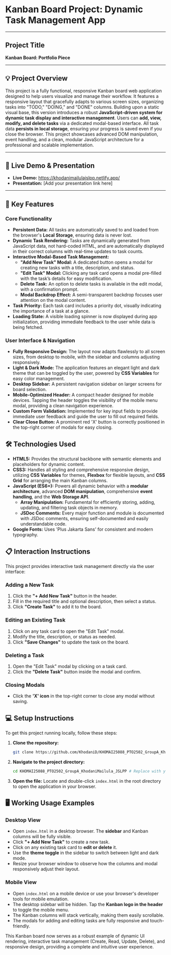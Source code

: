 # Kanban Board Project: Dynamic Task Management App

---

## Project Title

**Kanban Board: Portfolio Piece**

---

## 💡 Project Overview

This project is a fully functional, responsive Kanban board web application designed to help users visualize and manage their workflow. It features a responsive layout that gracefully adapts to various screen sizes, organizing tasks into "TODO," "DOING," and "DONE" columns. Building upon a static visual base, this version introduces a robust **JavaScript-driven system for dynamic task display and interactive management**. Users can **add, view, modify, and delete tasks** via a dedicated modal-based interface. All task data **persists in local storage**, ensuring your progress is saved even if you close the browser. This project showcases advanced DOM manipulation, event handling, and a clean, modular JavaScript architecture for a professional and scalable implementation.

---

## 🚀 Live Demo & Presentation

* **Live Demo:** https://khodanimailulajslpp.netlify.app/
* **Presentation:** [Add your presentation link here]

---

## 🌟 Key Features
### Core Functionality

* **Persistent Data:** All tasks are automatically saved to and loaded from the browser's **Local Storage**, ensuring data is never lost.
* **Dynamic Task Rendering:** Tasks are dynamically generated from JavaScript data, not hard-coded HTML, and are automatically displayed in their correct columns with real-time updates to task counts.
* **Interactive Modal-Based Task Management:**
  * **"Add New Task" Modal:** A dedicated button opens a modal for creating new tasks with a title, description, and status.
  * **"Edit Task" Modal:** Clicking any task card opens a modal pre-filled with the task’s details for easy modification.
  * **Delete Task:** An option to delete tasks is available in the edit modal, with a confirmation prompt.
  * **Modal Backdrop Effect:** A semi-transparent backdrop focuses user attention on the modal content.
* **Task Priority:** Each task card includes a priority dot, visually indicating the importance of a task at a glance.
* **Loading State:** A visible loading spinner is now displayed during app initialization, providing immediate feedback to the user while data is being fetched.

### User Interface & Navigation

* **Fully Responsive Design:** The layout now adapts flawlessly to all screen sizes, from desktop to mobile, with the sidebar and columns adjusting responsively.
* **Light & Dark Mode:** The application features an elegant light and dark theme that can be toggled by the user, powered by **CSS Variables** for easy color management.
* **Desktop Sidebar:** A persistent navigation sidebar on larger screens for board selection.
* **Mobile-Optimized Header:** A compact header designed for mobile devices. Tapping the header toggles the visibility of the mobile menu modal, providing a clean navigation experience.
* **Custom Form Validation:** Implemented for key input fields to provide immediate user feedback and guide the user to fill out required fields.
* **Clear Close Button:** A prominent red 'X' button is correctly positioned in the top-right corner of modals for easy closing.

## 🛠️ Technologies Used

* **HTML5:** Provides the structural backbone with semantic elements and placeholders for dynamic content.
* **CSS3:** Handles all styling and comprehensive responsive design, utilizing **CSS Variables** for themes, **Flexbox** for flexible layouts, and **CSS Grid** for arranging the main Kanban columns.
* **JavaScript (ES6+):** Powers all dynamic behavior with a **modular architecture**, advanced **DOM manipulation**, comprehensive **event handling**, and the **Web Storage API**.
  * **Array Manipulation:** Fundamental for efficiently storing, adding, updating, and filtering task objects in memory.
  * **JSDoc Comments:** Every major function and module is documented with JSDoc comments, ensuring self-documented and easily understandable code.
* **Google Fonts:** Uses 'Plus Jakarta Sans' for consistent and modern typography.

## 📋 Interaction Instructions

This project provides interactive task management directly via the user interface:

### Adding a New Task
1. Click the **"+ Add New Task"** button in the header.
2. Fill in the required title and optional description, then select a status.
3. Click **"Create Task"** to add it to the board.

### Editing an Existing Task

1. Click on any task card to open the "Edit Task" modal.
2. Modify the title, description, or status as needed.
3. Click **"Save Changes"** to update the task on the board.

### Deleting a Task

1. Open the "Edit Task" modal by clicking on a task card.
2. Click the **"Delete Task"** button inside the modal and confirm.

### Closing Modals

* Click the **'X' icon** in the top-right corner to close any modal without saving.

## 💻 Setup Instructions

To get this project running locally, follow these steps:

1. **Clone the repository:**

   ```bash
   git clone https://github.com/KhodaniD/KHOMAI25088_PTO2502_GroupA_KhodaniMailula_JSLPP
   ```

2. **Navigate to the project directory:**

   ```bash
   cd KHOMAI25088_PTO2502_GroupA_KhodaniMailula_JSLPP # Replace with your actual project folder name if different
   ```

3. **Open the file:**
   Locate and double-click `index.html` in the root directory to open the application in your browser.

## 🖥️ Working Usage Examples

### Desktop View

* Open `index.html` in a desktop browser. The **sidebar** and Kanban columns will be fully visible.
* Click **"+ Add New Task"** to create a new task.
* Click on any existing task card to **edit or delete** it.
* Use the **theme toggle** in the sidebar to switch between light and dark mode.
* Resize your browser window to observe how the columns and modal responsively adjust their layout.

### Mobile View
* Open `index.html` on a mobile device or use your browser's developer tools for mobile emulation.
* The desktop sidebar will be hidden. Tap the **Kanban logo in the header** to toggle the mobile menu.
* The Kanban columns will stack vertically, making them easily scrollable.
* The modals for adding and editing tasks are fully responsive and touch-friendly.

This Kanban board now serves as a robust example of dynamic UI rendering, interactive task management (Create, Read, Update, Delete), and responsive design, providing a complete and intuitive user experience.
